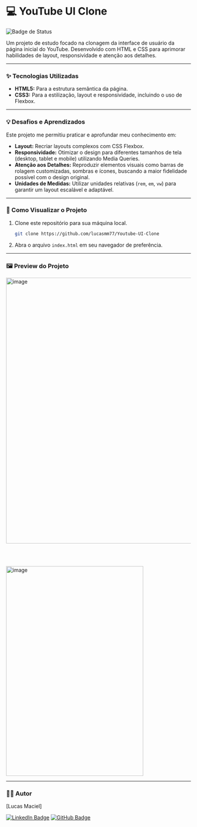 # 💻 YouTube UI Clone

![Badge de Status](https://img.shields.io/badge/status-concluído-green)

Um projeto de estudo focado na clonagem da interface de usuário da página inicial do YouTube. Desenvolvido com HTML e CSS para aprimorar habilidades de layout, responsividade e atenção aos detalhes.

---

### ✨ Tecnologias Utilizadas

* **HTML5:** Para a estrutura semântica da página.
* **CSS3:** Para a estilização, layout e responsividade, incluindo o uso de Flexbox.

---

### 💡 Desafios e Aprendizados

Este projeto me permitiu praticar e aprofundar meu conhecimento em:

* **Layout:** Recriar layouts complexos com CSS Flexbox.
* **Responsividade:** Otimizar o design para diferentes tamanhos de tela (desktop, tablet e mobile) utilizando Media Queries.
* **Atenção aos Detalhes:** Reproduzir elementos visuais como barras de rolagem customizadas, sombras e ícones, buscando a maior fidelidade possível com o design original.
* **Unidades de Medidas:** Utilizar unidades relativas (`rem`, `em`, `vw`) para garantir um layout escalável e adaptável.

---

 ### 🚀 Como Visualizar o Projeto

1.  Clone este repositório para sua máquina local.
    ```bash
    git clone https://github.com/lucasmm77/Youtube-UI-Clone
    ```
2.  Abra o arquivo `index.html` em seu navegador de preferência.

---

### 🖼️ Preview do Projeto


<img width="1366" height="726" alt="image" src="https://github.com/user-attachments/assets/210a2db6-fc78-4895-a46e-0afe9daf284e" />

</br></br>

<img width="374" height="573" alt="image" src="https://github.com/user-attachments/assets/367e209b-601a-4863-bb99-3fb8d2bc3cb5" />


---

### 👨‍💻 Autor

[Lucas Maciel]

[![LinkedIn Badge](https://img.shields.io/badge/-LinkedIn-blue?style=flat&logo=Linkedin&logoColor=white)](www.linkedin.com/in/lucas-maciel-187631332)
[![GitHub Badge](https://img.shields.io/badge/-GitHub-100000?style=flat&logo=github&logoColor=white)](https://github.com/lucasmm77)
